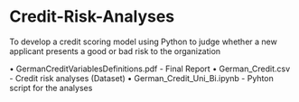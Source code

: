 # Credit-Risk-Analyses
To develop a credit scoring model using Python to judge whether a new applicant presents a good or bad risk to the organization

•	GermanCreditVariablesDefinitions.pdf  - Final Report
•	German_Credit.csv - Credit risk analyses (Dataset)
•	German_Credit_Uni_Bi.ipynb - Pyhton script for the analyses
